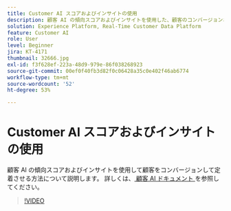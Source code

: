 ```yaml
---
title: Customer AI スコアおよびインサイトの使用
description: 顧客 AI の傾向スコアおよびインサイトを使用した、顧客のコンバージョンおよび定着方法について説明します。
solution: Experience Platform, Real-Time Customer Data Platform
feature: Customer AI
role: User
level: Beginner
jira: KT-4171
thumbnail: 32666.jpg
exl-id: f3f628ef-223a-48d9-979e-86f038268923
source-git-commit: 00ef0f40fb3d82f0c06428a35c0e402f46ab6774
workflow-type: tm+mt
source-wordcount: '52'
ht-degree: 53%

---
```


# Customer AI スコアおよびインサイトの使用

顧客 AI の傾向スコアおよびインサイトを使用して顧客をコンバージョンして定着させる方法について説明します。 詳しくは、[ 顧客 AI ドキュメント ](https://experienceleague.adobe.com/docs/experience-platform/intelligent-services/customer-ai/overview.html?lang=ja) を参照してください。

>[!VIDEO](https://video.tv.adobe.com/v/32666?learn=on)

